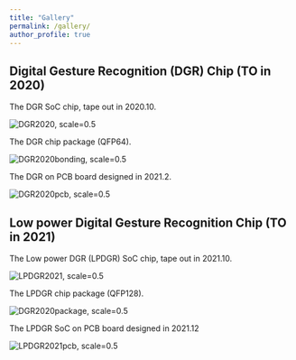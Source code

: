 ```yaml
---
title: "Gallery"
permalink: /gallery/
author_profile: true
---
```


## Digital Gesture Recognition (DGR) Chip (TO in 2020)
The DGR SoC chip, tape out in 2020.10.

![DGR2020, scale=0.5](http://Leon924.github.io/images/DGR2020.png)

The DGR chip package (QFP64).

![DGR2020bonding, scale=0.5](http://Leon924.github.io/images/DGR-bonding.jpg)

The DGR on PCB board designed in 2021.2.

![DGR2020pcb, scale=0.5](http://Leon924.github.io/images/DGR-pcb-hard.png)

## Low power Digital Gesture Recognition Chip (TO in 2021)

The Low power DGR (LPDGR) SoC chip, tape out in 2021.10.

![LPDGR2021, scale=0.5](http://Leon924.github.io/images/LPDGR-die.jpg)

The LPDGR chip package (QFP128).

![DGR2020package, scale=0.5](http://Leon924.github.io/images/LPDGR-package.jpg)

The LPDGR SoC on PCB board designed in 2021.12

![LPDGR2021pcb, scale=0.5](http://Leon924.github.io/images/LPDGR2022-PCB.jpg)

